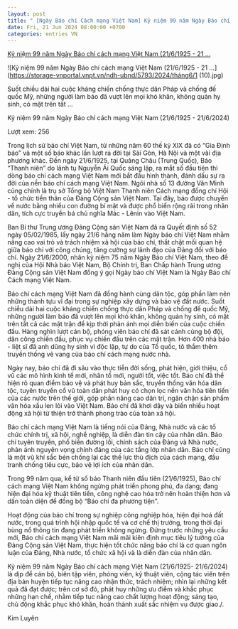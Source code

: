 ```yaml
---
layout: post
title: " [Ngày Báo chí Cách mạng Việt Nam] Kỷ niệm 99 năm Ngày Báo chí cách mạng Việt Nam (21/6/1925 - 21 ..."
date: Fri, 21 Jun 2024 08:00:00 +0700
categories: entries VN
---
```

[Kỷ niệm 99 năm Ngày Báo chí cách mạng Việt Nam (21/6/1925 - 21 ...](https://haihau.namdinh.gov.vn/tin-tuc-su-kien/ky-niem-99-nam-ngay-bao-chi-cach-mang-viet-nam-21-6-1925-21-6-2024-367239)

![Kỷ niệm 99 năm Ngày Báo chí cách mạng Việt Nam (21/6/1925 - 21 ...](https://storage-vnportal.vnpt.vn/ndh-ubnd/5793/2024/tháng6/1 (10).jpg)

Suốt chiều dài hai cuộc kháng chiến chống thực dân Pháp và chống đế quốc Mỹ, những người làm báo đã vượt lên mọi khó khăn, không quản hy sinh, có mặt trên tất ...

Kỷ niệm 99 năm Ngày Báo chí cách mạng Việt Nam (21/6/1925 - 21/6/2024)

Lượt xem: 256

Trong lịch sử báo chí Việt Nam, từ những năm 60 thế kỷ XIX đã có “Gia Định báo” và một số báo khác lần lượt ra đời tại Sài Gòn, Hà Nội và một vài địa phương khác. Đến ngày 21/6/1925, tại Quảng Châu (Trung Quốc), Báo “Thanh niên” do lãnh tụ Nguyễn Ái Quốc sáng lập, ra mắt số đầu tiên thì dòng báo chí cách mạng Việt Nam mới bắt đầu hình thành, đánh dấu sự ra đời của nền báo chí cách mạng Việt Nam. Ngôi nhà số 13 đường Văn Minh cũng chính là trụ sở Tổng bộ Việt Nam Thanh niên Cách mạng đồng chí Hội - tổ chức tiền thân của Đảng Cộng sản Việt Nam. Tại đây, báo được chuyển về nước bằng nhiều con đường bí mật và được phổ biến rộng rãi trong nhân dân, tích cực truyền bá chủ nghĩa Mác - Lênin vào Việt Nam.

Ban Bí thư Trung ương Đảng Cộng sản Việt Nam đã ra Quyết định số 52 ngày 05/02/1985, lấy ngày 21/6 hằng năm làm Ngày báo chí Việt Nam nhằm nâng cao vai trò và trách nhiệm xã hội của báo chí, thắt chặt mối quan hệ giữa báo chí với công chúng, tăng cường sự lãnh đạo của Đảng đối với báo chí. Ngày 21/6/2000, nhân kỷ niệm 75 năm Ngày Báo chí Việt Nam, theo đề nghị của Hội Nhà báo Việt Nam, Bộ Chính trị, Ban Chấp hành Trung ương Đảng Cộng sản Việt Nam đồng ý gọi Ngày báo chí Việt Nam là Ngày Báo chí Cách mạng Việt Nam.

Báo chí cách mạng Việt Nam đã đồng hành cùng dân tộc, góp phần làm nên những thành tựu vĩ đại trong sự nghiệp xây dựng và bảo vệ đất nước. Suốt chiều dài hai cuộc kháng chiến chống thực dân Pháp và chống đế quốc Mỹ, những người làm báo đã vượt lên mọi khó khăn, không quản hy sinh, có mặt trên tất cả các mặt trận để kịp thời phản ánh mọi diễn biến của cuộc chiến đấu. Hàng nghìn lượt cán bộ, phóng viên báo chí đã sát cánh cùng bộ đội, dân công chiến đấu, phục vụ chiến đấu trên các mặt trận. Hơn 400 nhà báo - liệt sĩ đã anh dũng hy sinh vì độc lập, tự do của Tổ quốc, tô thắm thêm truyền thống vẻ vang của báo chí cách mạng nước nhà.

Ngày nay, báo chí đã đi sâu vào thực tiễn đời sống, phát hiện, giới thiệu, cổ vũ các mô hình kinh tế mới, nhân tố mới, người tốt, việc tốt. Báo chí đã thể hiện rõ quan điểm bảo vệ và phát huy bản sắc, truyền thống văn hóa dân tộc, tuyên truyền cổ vũ toàn dân phát huy có chọn lọc nền văn hóa tiên tiến của các nước trên thế giới, góp phần nâng cao dân trí, ngăn chặn sản phẩm văn hóa xấu len lỏi vào Việt Nam. Báo chí đã khơi dậy và biến nhiều hoạt động xã hội từ thiện trở thành phong trào của toàn xã hội.

Báo chí cách mạng Việt Nam là tiếng nói của Đảng, Nhà nước và các tổ chức chính trị, xã hội, nghề nghiệp, là diễn đàn tin cậy của nhân dân. Báo chí tuyên truyền, phổ biến đường lối, chính sách của Đảng và Nhà nước, phản ánh nguyện vọng chính đáng của các tầng lớp nhân dân. Báo chí cũng là một vũ khí sắc bén chống lại các thế lực thù địch của cách mạng, đấu tranh chống tiêu cực, bảo vệ lợi ích của nhân dân.

Trong 99 năm qua, kể từ số báo Thanh niên đầu tiên (21/6/1925), Báo chí cách mạng Việt Nam không ngừng phát triển phong phú, đa dạng; đang hiện đại hóa kỹ thuật tiên tiến, công nghệ cao hóa trở nên hoàn thiện hơn và dần toàn diện để đồng bộ “Báo chí đa phương tiện”.

Hoạt động của báo chí trong sự nghiệp công nghiệp hóa, hiện đại hoá đất nước, trong quá trình hội nhập quốc tế và cơ chế thị trường, trong thời đại bùng nổ thông tin đang phát triển không ngừng. Đứng trước những yêu cầu mới, Báo chí cách mạng Việt Nam mãi mãi kiên định mục tiêu lý tưởng của Đảng Cộng sản Việt Nam, thực hiện tốt chức năng báo chí là cơ quan ngôn luận của Đảng, Nhà nước, tổ chức xã hội và là diễn đàn của nhân dân.

Kỷ niệm 99 năm Ngày Báo chí cách mạng Việt Nam (21/6/1925- 21/6/2024) là dịp để cán bộ, biên tập viên, phóng viên, kỹ thuật viên, cộng tác viên trên địa bàn huyện tiếp tục nâng cao nhận thức, trách nhiệm; nhìn lại những kết quả đã đạt được; trên cơ sở đó, phát huy những ưu điểm và khắc phục những hạn chế, nhằm tiếp tục nâng cao chất lượng hoạt động; sáng tạo, chủ động khắc phục khó khăn, hoàn thành xuất sắc nhiệm vụ được giao./.

Kim Luyên

